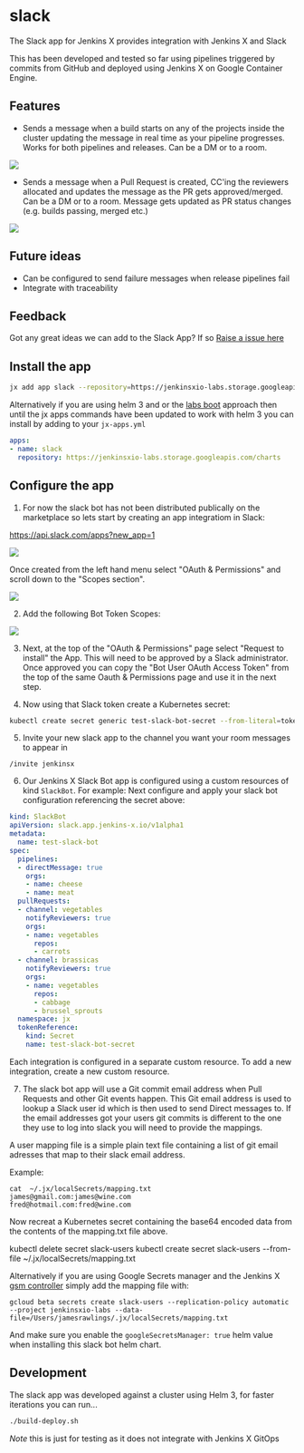 # slack 

The Slack app for Jenkins X provides integration with Jenkins X and Slack

This has been developed and tested so far using pipelines triggered by commits from GitHub and deployed using Jenkins X on Google Container Engine.

## Features

* Sends a message when a build starts on any of the projects inside the cluster updating the message in real time as your pipeline progresses. Works for both pipelines and releases. Can be a DM or to a room.

![](./docs/images/room.png)

* Sends a message when a Pull Request is created, CC'ing the reviewers allocated and updates the message as the PR gets approved/merged. Can be a DM or to a room. Message gets updated as PR status changes (e.g. builds passing, merged etc.)

![](./docs/images/dm.png)

## Future ideas
* Can be configured to send failure messages when release pipelines fail
* Integrate with traceability

## Feedback

Got any great ideas we can add to the Slack App? If so [Raise a issue here](https://github.com/jenkins-x-labs/issues)

## Install the app

```bash
jx add app slack --repository=https://jenkinsxio-labs.storage.googleapis.com/charts
```
Alternatively if you are using helm 3 and or the [labs boot](https://jenkins-x.io/docs/labs/boot/) approach then until the jx apps commands have been updated to work with helm 3 you can install by adding to your `jx-apps.yml`

```yaml
apps:
- name: slack
  repository: https://jenkinsxio-labs.storage.googleapis.com/charts
```

## Configure the app

1. For now the slack bot has not been distributed publically on the marketplace so lets start by creating an app integratiom in Slack:

https://api.slack.com/apps?new_app=1

![](./docs/images/create_app.png)

Once created from the left hand menu select "OAuth & Permissions" and scroll down to the "Scopes section".

![](./docs/images/oauth.png)

2. Add the following Bot Token Scopes:

![](./docs/images/scopes.png)

3. Next, at the top of the "OAuth & Permissions" page select "Request to install" the App.  This will need to be approved by a Slack administrator.  Once approved you can copy the "Bot User OAuth Access Token" from the top of the same Oauth & Permissions page and use it in the next step.

4. Now using that Slack token create a Kubernetes secret:
```bash
kubectl create secret generic test-slack-bot-secret --from-literal=token=abc123
```

5. Invite your new slack app to the channel you want your room messages to appear in
```
/invite jenkinsx
```
6. Our Jenkins X Slack Bot app is configured using a custom resources of kind `SlackBot`. For example:
Next configure and apply your slack bot configuration referencing the secret above:

```yaml
kind: SlackBot
apiVersion: slack.app.jenkins-x.io/v1alpha1
metadata:
  name: test-slack-bot
spec:
  pipelines:
  - directMessage: true
    orgs:
    - name: cheese
    - name: meat
  pullRequests:
  - channel: vegetables
    notifyReviewers: true
    orgs:
    - name: vegetables
      repos:
      - carrots
  - channel: brassicas
    notifyReviewers: true
    orgs:
    - name: vegetables
      repos:
      - cabbage
      - brussel_sprouts
  namespace: jx
  tokenReference:
    kind: Secret
    name: test-slack-bot-secret
```

Each integration is configured in a separate custom resource. To add a new integration, create
a new custom resource.

7. The slack bot app will use a Git commit email address when Pull Requests and other Git events happen.  This Git email address is used to lookup a Slack user id which is then used to send Direct messages to.  If the email addresses got your users git commits is different to the one they use to log into slack you will need to provide the mappings.

A user mapping file is a simple plain text file containing a list of git email adresses that map to their slack email address.

Example:
```
cat  ~/.jx/localSecrets/mapping.txt
james@gmail.com:james@wine.com
fred@hotmail.com:fred@wine.com
```

Now recreat a Kubernetes secret containing the base64 encoded data from the contents of the mapping.txt file above.

kubectl delete secret slack-users
kubectl create secret slack-users --from-file ~/.jx/localSecrets/mapping.txt


Alternatively if you are using Google Secrets manager and the Jenkins X [gsm controller](https://github.com/jenkins-x-labs/gsm-controller) simply add the mapping file with:
```
gcloud beta secrets create slack-users --replication-policy automatic --project jenkinsxio-labs --data-file=/Users/jamesrawlings/.jx/localSecrets/mapping.txt
```
And make sure you enable the `googleSecretsManager: true` helm value when installing this slack bot helm chart.

## Development

The slack app was developed against a cluster using Helm 3, for faster iterations you can run...
```bash
./build-deploy.sh
```

_Note_ this is just for testing as it does not integrate with Jenkins X GitOps
